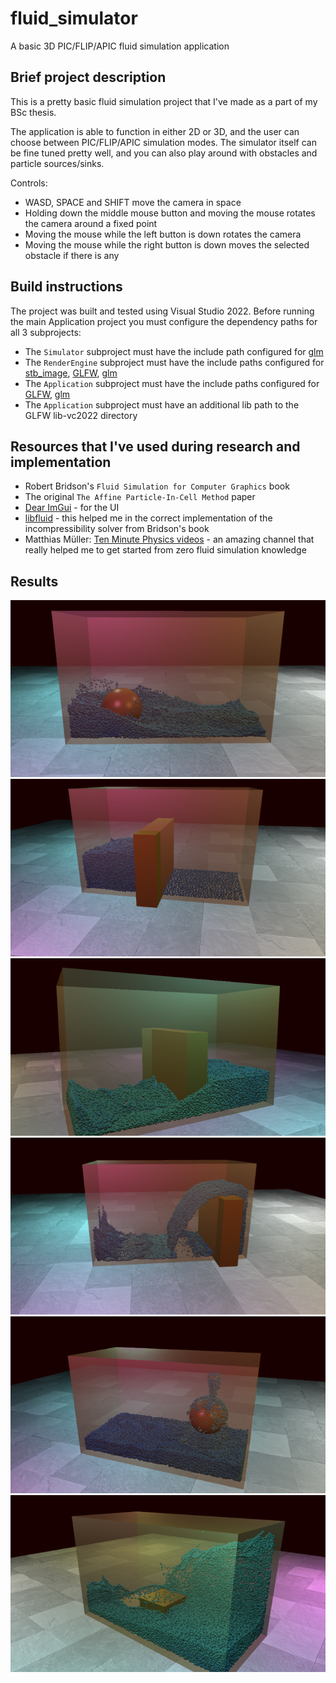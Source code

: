 # fluid_simulator
A basic 3D PIC/FLIP/APIC fluid simulation application

## Brief project description
This is a pretty basic fluid simulation project that I've made as a part of my BSc thesis.

The application is able to function in either 2D or 3D, and the user can choose between PIC/FLIP/APIC simulation modes. The simulator itself can be fine tuned pretty well, and you can also play around with obstacles and particle sources/sinks.

Controls:
- WASD, SPACE and SHIFT move the camera in space
- Holding down the middle mouse button and moving the mouse rotates the camera around a fixed point
- Moving the mouse while the left button is down rotates the camera
- Moving the mouse while the right button is down moves the selected obstacle if there is any

## Build instructions
The project was built and tested using Visual Studio 2022. Before running the main Application project you must configure the dependency paths for all 3 subprojects:

- The `Simulator` subproject must have the include path configured for [glm](https://github.com/g-truc/glm)
- The `RenderEngine` subproject must have the include paths configured for [stb_image](https://github.com/nothings/stb/blob/master/stb_image.h), [GLFW](https://github.com/glfw/glfw), [glm](https://github.com/g-truc/glm)
- The `Application` subproject must have the include paths configured for [GLFW](https://github.com/glfw/glfw), [glm](https://github.com/g-truc/glm)
- The `Application` subproject must have an additional lib path to the GLFW lib-vc2022 directory

## Resources that I've used during research and implementation
- Robert Bridson's `Fluid Simulation for Computer Graphics` book
- The original `The Affine Particle-In-Cell Method` paper
- [Dear ImGui](https://github.com/ocornut/imgui) - for the UI
- [libfluid](https://github.com/lukedan/libfluid) - this helped me in the correct implementation of the incompressibility solver from Bridson's book
- Matthias Müller: [Ten Minute Physics videos](https://www.youtube.com/channel/UCTG_vrRdKYfrpqCv_WV4eyA) - an amazing channel that really helped me to get started from zero fluid simulation knowledge

## Results
![Alt text](image.png) ![Alt text](image-1.png)
![Alt text](image-2.png) ![Alt text](image-3.png)
![Alt text](image-4.png) ![Alt text](image-5.png)
